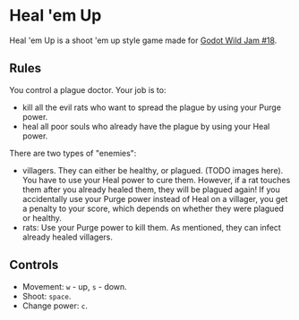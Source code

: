 # Heal 'em Up

Heal 'em Up is a shoot 'em up style game made for [Godot Wild Jam #18](https://itch.io/jam/godot-wild-jam-18).

## Rules

You control a plague doctor. Your job is to:
* kill all the evil rats who want to spread the plague by using your Purge power.
* heal all poor souls who already have the plague by using your Heal power.

There are two types of "enemies":
* villagers. They can either be healthy, or plagued. (TODO images here). You have to use your Heal power to cure them. However, if a rat touches them after you already healed them, they will be plagued again! If you accidentally use your Purge power instead of Heal on a villager, you get a penalty to your score, which depends on whether they were plagued or healthy.
* rats: Use your Purge power to kill them. As mentioned, they can infect already healed villagers.

## Controls

* Movement: `w` - up, `s` - down.
* Shoot: `space`.
* Change power: `c`.
